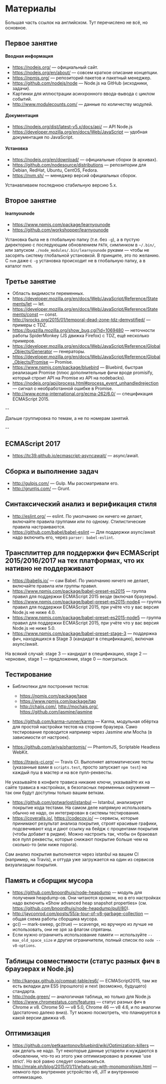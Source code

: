 # Материалы

Большая часть ссылок на английском.
Тут перечислено не всё, но основное.

## Первое занятие

#### Вводная информация
* https://nodejs.org/ — официальный сайт.
* https://nodejs.org/en/about/ — совсем краткое описание концепции.
* https://npmjs.org/ — репозиторий пакетов и пакетный менеджер.
* https://github.com/nodejs/node — Node.js на GitHub (исходники, задачи).
* Картинки для иллюстрации асинхронного ввода-вывода с циклом событий.
* http://www.modulecounts.com/ — данные по количеству модулей.

#### Документация
* https://nodejs.org/dist/latest-v5.x/docs/api/ — API Node.js
* https://developer.mozilla.org/en/docs/Web/JavaScript — удобная документация по JavaScript.

#### Установка

* https://nodejs.org/en/download/ — официальные сборки (в архивах).
* https://github.com/nodesource/distributions — репозитории для Debian, RedHat, Ubuntu, CentOS, Fedora.
* https://nvm.sh/ — менеджер версий официальных сборок.

Устанавливаем последнюю стабильную версию 5.x.

## Второе занятие

#### learnyounode

* https://www.npmjs.com/package/learnyounode
* https://github.com/workshopper/learnyounode

Установка была не в глобальную папку (т.е. без `-g`), а в пустую директорию с последующим обновлением `PATH`, симлинком в `~/.bin/`, или запуском `./node_modules/.bin/learnyounode` руками — чтобы не засорять систему глобальной установкой. В принципе, это по желанию. С `nvm` даже с `-g` установка происходит не в глобальную папку, а в каталог nvm.

## Третье занятие

* Область видимости переменных.
* https://developer.mozilla.org/en/docs/Web/JavaScript/Reference/Statements/let — let.
* https://developer.mozilla.org/en/docs/Web/JavaScript/Reference/Statements/const — const.
* http://jsrocks.org/2015/01/temporal-dead-zone-tdz-demystified/ — примеры c TDZ.
* https://bugzilla.mozilla.org/show_bug.cgi?id=1069480 — неточности работы SpiderMonkey (JS движка Firefox) с TDZ, ещё несколько примеров.
* https://developer.mozilla.org/en/docs/Web/JavaScript/Reference/Global_Objects/Generator — генераторы.
* https://developer.mozilla.org/en/docs/Web/JavaScript/Reference/Global_Objects/Promise — Promise.
* https://www.npmjs.com/package/bluebird — Bluebird, быстрая реализация Promise (плюс дополнительные фичи вроде promisify, который строит API на Promise из API на nodebacks).
* https://nodejs.org/api/process.html#process_event_unhandledrejection — сигнал о необработанной ошибке в Promise.
* http://www.ecma-international.org/ecma-262/6.0/ — спецификация ECMAScript 2015.

--

Дальше группировка по темам, а не по номерам занятий.

--

## ECMAScript 2017

* https://tc39.github.io/ecmascript-asyncawait/ — async/await.

## Сборка и выполнение задач
* http://gulpjs.com/ — Gulp. Мы рассматривали его.
* http://gruntjs.com/ — Grunt.

## Синтаксический анализ и верификация стиля
* http://eslint.org/ — eslint. По умолчанию он ничего не делает, включайте правила группами или по одному. Стилистические правила настраиваются.
* https://github.com/babel/babel-eslint — Для поддержки async/await надо включить его, через `parser: babel-eslint`.

## Трансплиттер для поддержки фич ECMAScript 2015/2016/2017 на тех платформах, что их нативно не поддерживают
* https://babeljs.io/ — сам Babel. По умолчанию ничего не делает, включайте правила или группы правил.
* https://www.npmjs.com/package/babel-preset-es2015 — группа правил для поддержки ECMAScript 2015 везде (включая браузеры).
* https://www.npmjs.com/package/babel-preset-es2015-node4 — группа правил для поддержки ECMAScript 2015, при учёте что у вас версия Node.js не ниже 4.0.
* https://www.npmjs.com/package/babel-preset-es2015-node5 — группа правил для поддержки ECMAScript 2015, при учёте что у вас версия Node.js не ниже 5.0.
* https://www.npmjs.com/package/babel-preset-stage-3 — поддержка фич, находящихся в Stage 3 (кандидат в спецификацию), включая async/await.

На всякий случай: stage 3 — кандидат в спецификацию, stage 2 — черновик, stage 1 — предложение, stage 0 — поиграться.

## Тестирование
* Библиотеки для построения тестов:
  * https://npmjs.com/package/tape
  * https://www.npmjs.com/package/tap
  * http://chaijs.com/, http://mochajs.org/, https://github.com/jasmine/jasmine
* https://github.com/karma-runner/karma — Karma, модульная обёртка для простой настройки тестов на стороне браузера. Само тестирование проводится например через Jasmine или Mocha (в зависимости от настроек).
* https://github.com/ariya/phantomjs/ — PhantomJS, Scriptable Headless WebKit.


* https://travis-ci.org/ — Travis CI. Выполняет автоматические тесты (указанные вами в `scripts.test`, просто запускает `npm test`) на каждый  пуш в мастер и на все пулл-реквесты.
 
 Не указывайте в конфиге трависа никакие ключи, указывайте их на сайте трависа в настройках, в безопасных переменных окружения — так они будут доступны только вашим веткам.
* https://github.com/gotwarlost/istanbul — Istanbul, анализирует покрытие кода тестами. На самом деле напрямую использовать обычно не надо, он интегрирован в системы тестирования.
* https://coveralls.io/, https://codecov.io/ — сервисы, которые принимают результат анализа покрытия, строят красивые графики, подсвечивают код и дают ссылку на бейдж с процентами покрытия (чтобы добавит в ридми). Можно настроить так, чтобы он браковал все пулл реквесты, которые снижают покрытие больше чем на сколько-то (или ниже порога).
 
 Сам анализ покрытия выполняется через istanbul на вашем CI (например, на Travis), и оттуда уже загружается на один из сервисов визуализации покрытия.

## Память и сборщик мусора
* https://github.com/bnoordhuis/node-heapdump — модуль для получения heapdump-ов. Они читаются хромом, но в его настройках надо включить «Show advanced heap snapshot properties» (см. https://github.com/bnoordhuis/node-heapdump/pull/80).
* http://jayconrod.com/posts/55/a-tour-of-v8-garbage-collection — общая схема работы сборщика мусора.
* gc() — mark-sweep, gc(true) — scavenge, но вручную из лучше не использовать, они не зря за флагом спрятаны.
* Если нужно ограничить использование памяти — используйте `--max_old_space_size` и другие ограничители, полный список по `node --v8-options`.

## Таблицы совместимости (статус разных фич в браузерах и Node.js)
* http://kangax.github.io/compat-table/es6/ — ECMAScript2015, там же есть вкладки для ES5 (прошлого) и next (возможно, будущего) стандарта.
* http://node.green/ — аналогичная таблица, но только для Node.js
* https://www.chromestatus.com/features — статус разных фич в Chrome и v8. Chrome 50 — v8 5.0, Chrome 46 — v8 4.6, и по аналогии (достаточно далеко вниз). Тут можно посмотреть, что планируется в какой версии движка v8.

## Оптимизация
* https://github.com/petkaantonov/bluebird/wiki/Optimization-killers — как делать не надо. Тут некоторые данные устарели и нуждаются в обновлении, что-то из этого уже оптимизировано в режиме 'use strict'. Но всё равно следует ознакомиться.
* http://mrale.ph/blog/2015/01/11/whats-up-with-monomorphism.html — немного про внутреннее устройство v8, JIT и внутреннюю оптимизацию.
